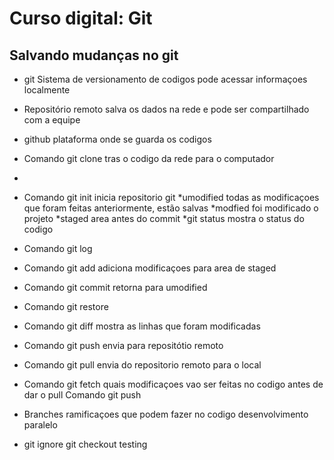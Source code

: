 # Curso digital: Git

## Salvando mudanças no git
* git Sistema de versionamento de codigos pode acessar informaçoes localmente

* Repositório remoto salva os dados na rede e pode ser compartilhado com a equipe
* github plataforma onde se guarda os codigos
* Comando git clone tras  o codigo da rede para o computador
*
* Comando git init  inicia repositorio git
*umodified todas as modificaçoes que foram feitas anteriormente, estão salvas
*modfied foi modificado o projeto
*staged area antes do commit
*git status mostra o status do codigo
* Comando git log
* Comando git add adiciona modificaçoes para area de staged
* Comando git commit retorna para umodified
* Comando git restore
* Comando git diff mostra as linhas que foram modificadas
* Comando git push envia para repositótio remoto
* Comando git pull  envia do repositorio remoto para o local
* Comando git fetch quais modificaçoes vao ser feitas no codigo antes de dar o pull Comando git push
* Branches  ramificaçoes que podem fazer  no codigo desenvolvimento paralelo
* git ignore git checkout testing